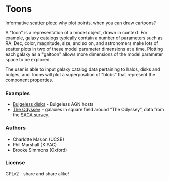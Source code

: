 Toons
=====

Informative scatter plots: why plot points, when you can draw cartoons?

A "toon" is a representation of a model object, drawn in context. For example, galaxy catalogs typically contain a number of parameters such as RA, Dec, color, magnitude, size, and so on, and astronomers make lots of scatter plots in two of these model parameter dimensions at a time. Plotting each galaxy as a "galtoon" allows more dimensions of the model parameter space to be explored.

The user is able to input galaxy catalog data pertaining to halos, disks and bulges, and Toons will plot a superposition of "blobs" that represent the component properties.

### Examples
* [Bulgeless disks](http://github.com/cmason90/Toons/tree/master/examples/bulgelessdisks) - Bulgeless AGN hosts
* [The Odyssey](http://github.com/cmason90/Toons/tree/master/examples/theodyssey) - galaxies in square field around "The Odyssey", data from the [SAGA survey](http://github.com/saga-survey).

### Authors
* Charlotte Mason (UCSB)
* Phil Marshall (KIPAC)
* Brooke Simmons (Oxford)

### License
GPLv2 - share and share alike!
